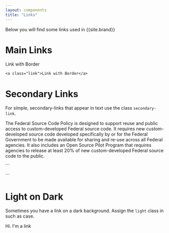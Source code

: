 ```yaml
---
layout: components
title: "Links"
---
```


<p>Below you will find some links used in {{site.brand}}</p>

# Main Links
<a class="link">Link with Border</a>
```
<a class="link">Link with Border</a>
```


# Secondary Links
For simple, secondary-links that appear in text use the class `secondary-link`.
<p>The <a class="secondary-link">Federal Source Code Policy</a> is designed to support reuse and public access to custom-developed Federal source code. It requires new custom-developed source code developed specifically by or for the Federal Government to be made available for sharing and re-use across all Federal agencies. It also includes an Open Source Pilot Program that requires agencies to release at least 20% of new custom-developed Federal source code to the public.</p>
```
<p></p>
```

# Light on Dark
Sometimes you have a link on a dark background.  Assign the `light` class in such as case.
<footer class="dark">
  <div class="footer-content">
    <p><a class="link light">Hi. I'm a link</a></p>
  </div>
</footer>
